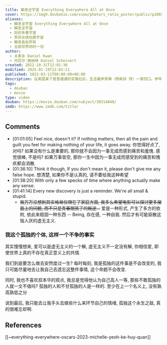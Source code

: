 ```yaml
---
title: 瞬息全宇宙 Everything Everywhere All at Once
cover: https://img9.doubanio.com/view/photo/s_ratio_poster/public/p2869765076.jpg
aliases:
  - 瞬息全宇宙 Everything Everywhere All at Once
  - 瞬息全宇宙
  - 妈的多重宇宙
  - 奇异女侠玩救宇宙
  - 瞬息各处所有
  - 全部世界同时一切
author:
  - 关家永 Daniel Kwan
  - 丹尼尔·施纳特 Daniel Scheinert
created: 2022-10-31T12:01:36
modified: 2025-01-19T12:03:11
published: 2022-03-11T00:00:00+08:00
description: 在美国某个普普通通的亚裔社区，生活着伊芙琳（杨紫琼 饰）一家四口。伊年过半百，和怯懦无能的丈夫威蒙德（关继威 饰）苦心经营小小的洗衣店。她的老爸（吴汉章 饰）行动不便，需要照顾；女儿乔伊（许玮伦 饰）...
tags:
  - douban
  - movie
type: video
douban: https://movie.douban.com/subject/30314848/
imdb: https://www.imdb.com/title/
---
```


## Comments

- [01:01:05] Feel nice, doesn't it? If nothing matters, then all the pain and guilt you feel for making nothing of your life, it goes away.
    你觉得好点了, 对吗? 如果没有什么是重要的, 那你就不会因为一事无成而感到痛苦和羞愧.
    感觉很棒, 不是吗? 如果万事皆空, 那你一生中因为一事无成而感受到的痛苦和愧疚都会消散.
- [01:36:10] Think it though, If you don't mean it, please don't give me any false hope. 想清楚, 如果你不是认真的, 请不要给我这种希望
- [01:38:20] With only a few specks of time where anything actually make any sense.
- [01:41:14] Every new discovery is just a reminder. We're all small & stupid.
    - ~~我万万没想到其实格局仅限在了家庭方面, 我多么希望电影可以探讨更多层面上的问题, 而不只是青春期孩子的叛逆...~~ 爱是一种形式, 产生了多方的依附, 依此来稳固一种东西 -- Being, 存在感, 一种自我. 然后才有可能驱散这恼人厌的虚无主义.

### 我这个孤独的个体, 这样一个不争的事实

其实慢慢想来, 爱可以是虚无主义的一个解, 虚无主义不一定没有解, 你相信爱, 即使世界上真的不存在真正意义上的共情.

我们到底要怎么做去安然度过一生? 每时每刻, 我是孤独的这件事是不会改变的, 我只可能尽量地去让我自己去遗忘这整件事情, 这个命题不会改变.

同时, 我也不喜欢叔本华的观点, 我总是觉得他认为自己高人一等, 那些不敢孤独的人就一文不值吗? 孤独的人和不甘孤独的人是一样的. 至少在上一个名义上, 没有孰高孰低之分

说到最后, 我只能去让我手头去做些什么来环节自己的情绪, 孤独这个永生之敌, 真的很难忘却啊.

## References

[[~everything-everywhere-oscars-2023-michelle-yeoh-ke-huy-quan]]
